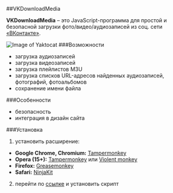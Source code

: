 ##VKDownloadMedia

**VKDownloadMedia** – это JavaScript-программа для простой и безопасной загрузки фото/видео/аудиозаписей из соц. сети [«ВКонтакте»](http://vk.com/).

![Image of Yaktocat](https://i.imgur.com/Mmq5vHj.png)
###Возможности
- загрузка аудиозаписей
- загрузка видеозаписей
- загрузка плейлистов M3U
- загрузка списков URL-адресов найденных аудиозаписей, фотографий, фотоальбомов
- сохранение имени файла

###Особенности
- безопасность
- интеграция в дизайн сайта

###Установка
1. установить расширение:
 - **Google Chrome, Chromium:** [Tampermonkey](https://chrome.google.com/webstore/detail/tampermonkey/dhdgffkkebhmkfjojejmpbldmpobfkfo)
 - **Opera (15+):** [Tampermonkey](https://addons.opera.com/ru/extensions/details/tampermonkey-beta/?display=en) или [Violent monkey](https://addons.opera.com/ru/extensions/details/violent-monkey/)
 - **Firefox:** [Greasemonkey](https://addons.mozilla.org/ru/firefox/addon/greasemonkey/)
 - **Safari:** [NinjaKit](https://github.com/os0x/NinjaKit)
2. перейти по [ссылке](https://github.com/KJ86/VKDownloadMedia/raw/master/VKDownloadMedia.user.js) и установить скрипт
